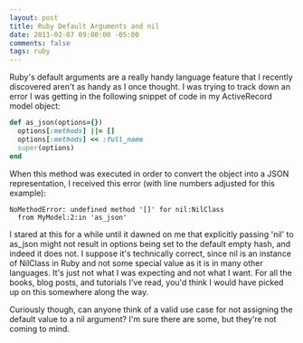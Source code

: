 ```yaml
---
layout: post
title: Ruby Default Arguments and nil
date: 2011-02-07 09:00:00 -05:00
comments: false
tags: ruby
---
```

 Ruby's default arguments are a really handy language feature that I recently discovered aren't as handy as I once thought. I was trying to track down an error I was getting in the following snippet of code in my ActiveRecord model object:

``` ruby
def as_json(options={})
  options[:methods] ||= []
  options[:methods] << :full_name
  super(options)
end
```

When this method was executed in order to convert the object into a JSON representation, I received this error (with line numbers adjusted for this example):

``` console
NoMethodError: undefined method '[]' for nil:NilClass
  from MyModel:2:in 'as_json'
```

I stared at this for a while until it dawned on me that explicitly passing 'nil' to as_json might not result in options being set to the default empty hash, and indeed it does not. I suppose it's technically correct, since nil is an instance of NilClass in Ruby and not some special value as it is in many other languages. It's just not what I was expecting and not what I want. For all the books, blog posts, and tutorials I've read, you'd think I would have picked up on this somewhere along the way.

Curiously though, can anyone think of a valid use case for not assigning the default value to a nil argument? I'm sure there are some, but they're not coming to mind.
